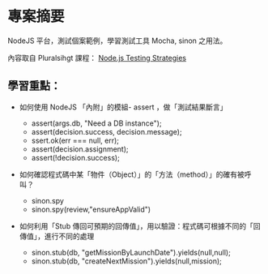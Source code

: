 # 專案摘要

NodeJS 平台，測試個案範例，學習測試工具 Mocha, sinon 之用法。

內容取自 Pluralsihgt 課程：
[Node.js Testing Strategies](https://app.pluralsight.com/library/courses/nodejs-testing-strategies/table-of-contents)

## 學習重點：

 - 如何使用 NodeJS 「內附」的模組- assert ，做「測試結果斷言」
    * assert(args.db, "Need a DB instance");
    * assert(decision.success, decision.message);
    * ssert.ok(err === null, err);
    * assert(decision.assignment);
    * assert(!decision.success);

 - 如何確認程式碼中某「物件（Object）」的「方法（method）」的確有被呼叫？ 
    * sinon.spy
    * sinon.spy(review,"ensureAppValid")

 - 如何利用「Stub 傳回可預期的回傳值」，用以驗證：程式碼可根據不同的「回傳值」，進行不同的處理
    * sinon.stub(db, "getMissionByLaunchDate").yields(null,null);
    * sinon.stub(db, "createNextMission").yields(null,mission);

